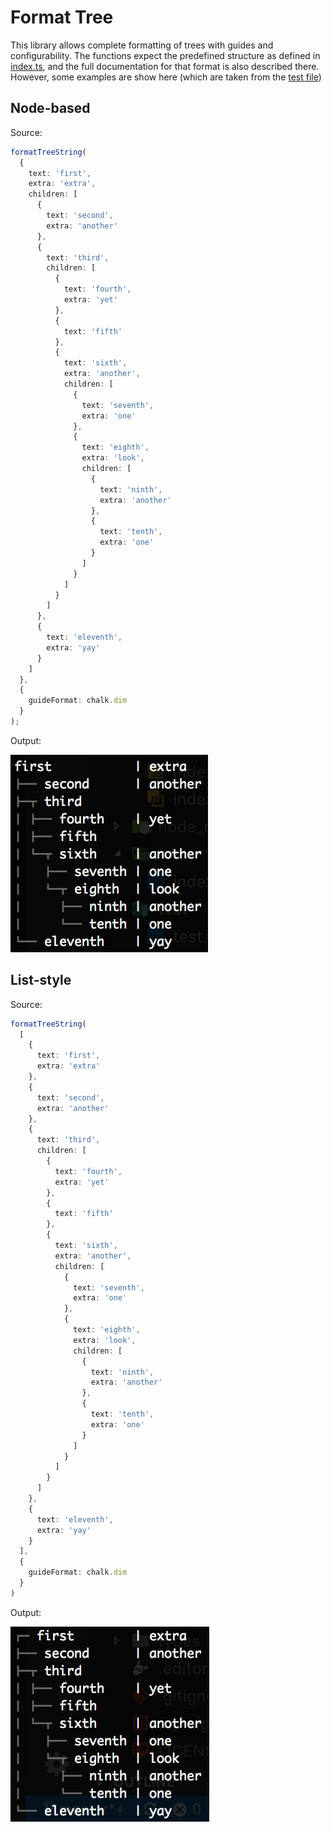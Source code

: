 # Format Tree
This library allows complete formatting of trees with guides and configurability. The functions expect the predefined structure as defined in [index.ts](src/index.ts), and the full documentation for that format is also described there. However, some examples are show here (which are taken from the [test file](test/test.ts))

## Node-based
Source:

```ts
formatTreeString(
  {
    text: 'first',
    extra: 'extra',
    children: [
      {
        text: 'second',
        extra: 'another'
      },
      {
        text: 'third',
        children: [
          {
            text: 'fourth',
            extra: 'yet'
          },
          {
            text: 'fifth'
          },
          {
            text: 'sixth',
            extra: 'another',
            children: [
              {
                text: 'seventh',
                extra: 'one'
              },
              {
                text: 'eighth',
                extra: 'look',
                children: [
                  {
                    text: 'ninth',
                    extra: 'another'
                  },
                  {
                    text: 'tenth',
                    extra: 'one'
                  }
                ]
              }
            ]
          }
        ]
      },
      {
        text: 'eleventh',
        extra: 'yay'
      }
    ]
  },
  {
    guideFormat: chalk.dim
  }
);
```

Output:

![node-stype output](docs/img/node-style.png)

## List-style
Source:

```ts
formatTreeString(
  [
    {
      text: 'first',
      extra: 'extra'
    },
    {
      text: 'second',
      extra: 'another'
    },
    {
      text: 'third',
      children: [
        {
          text: 'fourth',
          extra: 'yet'
        },
        {
          text: 'fifth'
        },
        {
          text: 'sixth',
          extra: 'another',
          children: [
            {
              text: 'seventh',
              extra: 'one'
            },
            {
              text: 'eighth',
              extra: 'look',
              children: [
                {
                  text: 'ninth',
                  extra: 'another'
                },
                {
                  text: 'tenth',
                  extra: 'one'
                }
              ]
            }
          ]
        }
      ]
    },
    {
      text: 'eleventh',
      extra: 'yay'
    }
  ],
  {
    guideFormat: chalk.dim
  }
)
```

Output:

![list-style output](docs/img/list-style.png)
